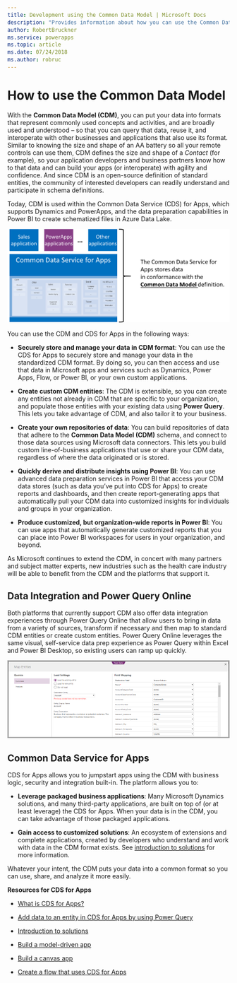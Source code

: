 ```yaml
---
title: Development using the Common Data Model | Microsoft Docs
description: "Provides information about how you can use the Common Data Model to develop apps and solutions."
author: RobertBruckner
ms.service: powerapps
ms.topic: article
ms.date: 07/24/2018
ms.author: robruc
---
```


# How to use the Common Data Model

With the **Common Data Model (CDM)**, you can put your data into formats that
represent commonly used concepts and activities, and are broadly used and
understood – so that you can query that data, reuse it, and interoperate with
other businesses and applications that also use its format. Similar to knowing
the size and shape of an AA battery so all your remote controls can use them,
CDM defines the size and shape of a *Contact* (for example), so your application
developers and business partners know how to that data and can build your apps
(or interoperate) with agility and confidence. And since CDM is an
open-source definition of standard entities, the community of interested
developers can readily understand and participate in schema definitions.

Today, CDM is used within the Common Data Service (CDS) for Apps,
which supports Dynamics and PowerApps, and the data preparation capabilities in
Power BI to create schematized files in Azure Data Lake.

![Common Data Model with CDS for Apps](media/cdm-with-cds.png)

You can use the CDM and CDS for Apps in the following ways:

-   **Securely store and manage your data in CDM format**: You can use the CDS
    for Apps to securely store and manage your data in the standardized CDM
    format. By doing so, you can then access and use that data in Microsoft apps
    and services such as Dynamics, Power Apps, Flow, or Power BI, or your own
    custom applications.

-   **Create custom CDM entities**: The CDM is extensible, so you can create
    any entities not already in CDM that are specific to your organization, and
    populate those entities with your existing data using **Power Query**. This
    lets you take advantage of CDM, and also tailor it to your business.

-   **Create your own repositories of data**: You can build repositories of
    data that adhere to the **Common Data Model (CDM)** schema, and connect to
    those data sources using Microsoft data connectors. This lets you build
    custom line-of-business applications that use or share your CDM data,
    regardless of where the data originated or is stored.

-   **Quickly derive and distribute insights using Power BI**: You can use
    advanced data preparation services in Power BI that access your CDM data
    stores (such as data you’ve put into CDS for Apps) to create reports and dashboards,
    and then create report-generating apps that automatically pull your CDM data
    into customized insights for individuals and groups in your organization.

-   **Produce customized, but organization-wide reports in Power BI**: You can
    use apps that automatically generate customized reports that you can place
    into Power BI workspaces for users in your organization, and beyond.

As Microsoft continues to extend the CDM, in concert
with many partners and subject matter experts, new industries such as the health
care industry will be able to benefit from the CDM and the platforms that
support it.

## Data Integration and Power Query Online

Both platforms that currently support CDM also offer data integration
experiences through Power Query Online that allow users to bring in data
from a variety of sources, transform if necessary and then map to standard CDM
entities or create custom entities. Power Query Online leverages the same
visual, self-service data prep experience as Power Query within Excel and
Power BI Desktop, so existing users can ramp up quickly.

![Map data with entities in CDM](media/cdm-map-entities.png)

## Common Data Service for Apps

CDS for Apps allows you to jumpstart apps using the CDM
with business logic, security and integration built-in. The platform allows you
to:

-   **Leverage packaged business applications**: Many Microsoft Dynamics
    solutions, and many third-party applications, are built on top of (or at
    least leverage) the CDS for Apps. When your data is in
    the CDM, you can take advantage of those packaged applications.

-   **Gain access to customized solutions**: An ecosystem of extensions and
    complete applications, created by developers who understand and work with
    data in the CDM format exists. See [introduction
    to
    solutions](https://docs.microsoft.com/powerapps/developer/common-data-service/introduction-solutions)
    for more information.

Whatever your intent, the CDM puts your data into a
common format so you can use, share, and analyze it more easily.

**Resources for CDS for Apps**

-   [What is CDS for
    Apps?](https://docs.microsoft.com/powerapps/maker/common-data-service/data-platform-intro)

-   [Add data to an entity in CDS for Apps by using Power
    Query](https://docs.microsoft.com/powerapps/maker/common-data-service/data-platform-cds-newentity-pq)

-   [Introduction to
    solutions](https://docs.microsoft.com/powerapps/developer/common-data-service/introduction-solutions)

-   [Build a model-driven
    app](https://docs.microsoft.com/powerapps/maker/model-driven-apps/model-driven-app-overview)

-   [Build a canvas
    app](https://docs.microsoft.com/powerapps/maker/canvas-apps/getting-started)

-   [Create a flow that uses CDS for Apps](https://docs.microsoft.com/flow/common-data-model-intro)

